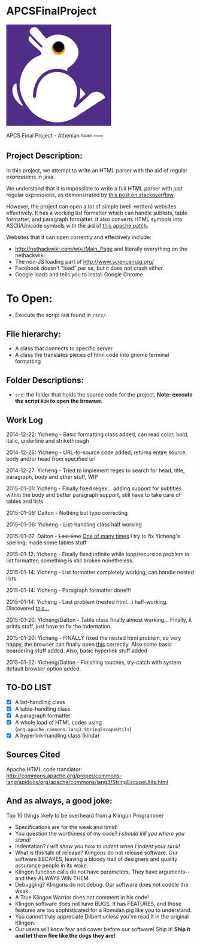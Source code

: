 APCSFinalProject
================

![Athenian Rabbit Browser Logo][Athenian Rabbit Browser]

[Athenian Rabbit Browser]: https://raw.githubusercontent.com/alex-wyc/APCSFinalProject/master/AthenianRabbitBrowser.gif "Athenian Rabbit Browser"

APCS Final Project - Athenian <sub><sup>Rabbit</sub></sup> <sub><sup><sub><sup>Browser</sub></sup></sub></sup>

Project Description:
--------------------

In this project, we attempt to write an HTML parser with the aid of regular expressions in java.

We understand that it is impossible to write a full HTML parser with just regular expressions, as demonstrated by 
<a href="http://stackoverflow.com/questions/1732348/regex-match-open-tags-except-xhtml-self-contained-tags/1732454#1732454">this post on stackoverflow</a>

However, the project can open a lot of simple (well-written) websites effectively. It has a working list formatter which can handle sublists,
table formatter, and paragraph formatter. It also converts HTML symbols into ASCII/Unicode symbols with the aid of
<a href="http://commons.apache.org/proper/commons-lang/apidocs/org/apache/commons/lang3/StringEscapeUtils.html">this apache patch</a>.

Websites that it can open correctly and effectively include:
* http://nethackwiki.com/wiki/Main_Page and literally everything on the nethackwiki
* The non-JS loading part of http://www.sciencemag.org/
* Facebook doesn't "load" per se, but it does not crash either.
* Google loads and tells you to install Google Chrome

To Open:
========

* Execute the script <code>RUN</code> found in <code>/src/</code>.

File hierarchy:
---------------
* A class that connects to specific server
* A class the translates pieces of html code into gnome terminal formatting


Folder Descriptions:
--------------------
* <code>src</code>: the folder that holds the source code for the project. <b>Note: execute the script <code>RUN</code> to open the browser.</b>

Work Log
--------

2014-12-22: Yicheng - Basic formatting class added, can read color, bold, italic, underline and strikethrough

2014-12-26: Yicheng - URL-to-source code added; returns entire source, body and/or head from specified url

2014-12-27: Yicheng - Tried to implement regex to search for head, title, paragraph, body and other stuff, WIP

2015-01-01: Yicheng - Finally fixed regex... adding support for subtitles within the body and better paragraph support, still have to take care of tables and lists

2015-01-06: Dalton - Nothing but typo correcting

2015-01-06: Yicheng - List-handling class half working

2015-01-07: Dalton - <del>Last time</del> <ins>One of many times</ins> I try to fix Yicheng's spelling; made some tables stuff

2015-01-12: Yicheng - Finally fixed infinite while loop/recursion problem in list formatter; something is still broken nonetheless.

2015-01-14: Yicheng - List formatter completely working, can handle nested lists

2015-01-14: Yicheng - Paragraph formatter done!!!

2015-01-14: Yicheng - Last problem (nested html...) half-working. Discovered <a href="http://stackoverflow.com/questions/1732348/regex-match-open-tags-except-xhtml-self-contained-tags/1732454#1732454">this...</a>

2015-01-20: Yicheng/Dalton - Table class finally almost working... Finally, it prints stuff, just have to fix the indentation.

2015-01-20: Yicheng - FINALLY fixed the nested html problem, so very happy, the browser can finally open <a href="http://nethackwiki.com/wiki/Scroll">this</a> correctly. Also some basic boardering stuff added. Also, basic hyperlink stuff added

2015-01-22: Yicheng/Dalton - Finishing touches, try-catch with system default browser option added.

TO-DO LIST
----------
- [x] A list-handling class
- [x] A table-handling class
- [x] A paragraph formatter
- [x] A whole load of HTML codes using (<code>org.apache.commons.lang3.StringEscapeUtils</code>)
- [x] A hyperlink-handling class (kinda)

Sources Cited
--------------
Apache HTML code translator: http://commons.apache.org/proper/commons-lang/apidocs/org/apache/commons/lang3/StringEscapeUtils.html

And as always, a good joke:
---------------------------

Top 10 things likely to be overheard from a Klingon Programmer

* Specifications are for the weak and timid!
* You question the worthiness of my code? <em>I should kill you where you stand!</em>
* Indentation? <em>I will show you how to indent when I indent your skull!</em>
* What is this talk of release? Klingons do not release software. Our software ESCAPES, leaving a bloody trail of designers and quality assurance people in its wake.
* Klingon function calls do not have parameters. They have arguments--and they ALWAYS WIN THEM.
* Debugging? Klingons do not debug. Our software does not coddle the weak.
* A True Klingon Warrior does not comment in his code!
* Klingon software does not have BUGS. It has FEATURES, and those features are too sophisticated for a Romulan pig like you to understand.
* You cannot truly appreciate Dilbert unless you've read it in the original Klingon.
* Our users will know fear and cower before our software! Ship it! <b>Ship it and let them flee like the dogs they are!</b>

